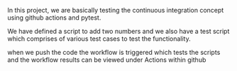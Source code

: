 In this project, we are basically testing the continuous integration concept using github actions and pytest.

We have defined a script to add two numbers and we also have a test script which comprises of various test cases to test the functionality.

when we push the code the workflow is triggered which tests the scripts and the workflow results can be viewed under Actions within github